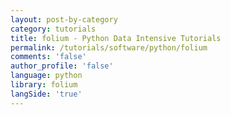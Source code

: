 ```yaml
---
layout: post-by-category
category: tutorials
title: folium - Python Data Intensive Tutorials
permalink: /tutorials/software/python/folium
comments: 'false'
author_profile: 'false'
language: python
library: folium
langSide: 'true'
---
```

